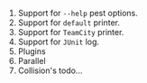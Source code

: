 1. Support for `--help` pest options.
2. Support for `default` printer.
3. Support for `TeamCity` printer.
4. Support for `JUnit` log.
5. Plugins
6. Parallel
7. Collision's todo...
